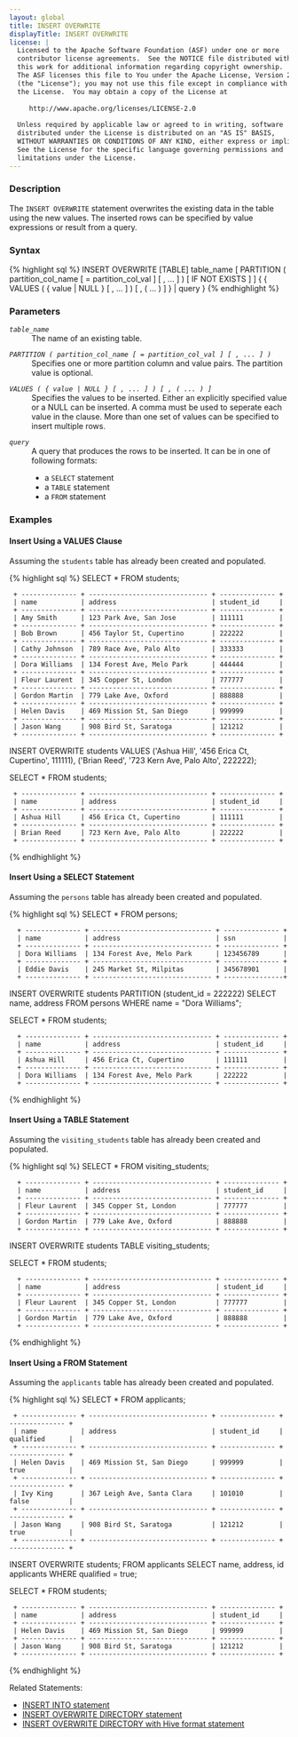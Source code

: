 ```yaml
---
layout: global
title: INSERT OVERWRITE
displayTitle: INSERT OVERWRITE
license: |
  Licensed to the Apache Software Foundation (ASF) under one or more
  contributor license agreements.  See the NOTICE file distributed with
  this work for additional information regarding copyright ownership.
  The ASF licenses this file to You under the Apache License, Version 2.0
  (the "License"); you may not use this file except in compliance with
  the License.  You may obtain a copy of the License at
 
     http://www.apache.org/licenses/LICENSE-2.0
 
  Unless required by applicable law or agreed to in writing, software
  distributed under the License is distributed on an "AS IS" BASIS,
  WITHOUT WARRANTIES OR CONDITIONS OF ANY KIND, either express or implied.
  See the License for the specific language governing permissions and
  limitations under the License.
---
```


### Description

The `INSERT OVERWRITE` statement overwrites the existing data in the table using the new values. The inserted rows can be specified by value expressions or result from a query.

### Syntax
{% highlight sql %}
INSERT OVERWRITE [TABLE] table_name
    [ PARTITION ( partition_col_name [ = partition_col_val ] [ , ... ] ) [ IF NOT EXISTS ] ]
    { { VALUES ( { value | NULL } [ , ... ] ) [ , ( ... ) ] } | query }
{% endhighlight %}

### Parameters
<dl>
  <dt><code><em>table_name</em></code></dt>
  <dd>The name of an existing table.</dd>
</dl>

<dl>
  <dt><code><em>PARTITION ( partition_col_name [ = partition_col_val ] [ , ... ] )</em></code></dt>
  <dd>Specifies one or more partition column and value pairs. The partition value is optional.</dd>
</dl>

<dl>
  <dt><code><em>VALUES ( { value | NULL } [ , ... ] ) [ , ( ... ) ]</em></code></dt>
  <dd>Specifies the values to be inserted. Either an explicitly specified value or a NULL can be inserted. A comma must be used to seperate each value in the clause. More than one set of values can be specified to insert multiple rows.</dd>
</dl>

<dl>
  <dt><code><em>query</em></code></dt>
  <dd>A query that produces the rows to be inserted. It can be in one of following formats:
    <ul>
      <li>a <code>SELECT</code> statement</li>
      <li>a <code>TABLE</code> statement</li>
      <li>a <code>FROM</code> statement</li>
    </ul>
   </dd>
</dl>

### Examples
#### Insert Using a VALUES Clause

Assuming the `students` table has already been created and populated.

{% highlight sql %}
 SELECT * FROM students;

     + -------------- + ------------------------------ + -------------- +
     | name           | address                        | student_id     |
     + -------------- + ------------------------------ + -------------- +
     | Amy Smith      | 123 Park Ave, San Jose         | 111111         |
     + -------------- + ------------------------------ + -------------- +
     | Bob Brown      | 456 Taylor St, Cupertino       | 222222         |
     + -------------- + ------------------------------ + -------------- +
     | Cathy Johnson  | 789 Race Ave, Palo Alto        | 333333         |
     + -------------- + ------------------------------ + -------------- +
     | Dora Williams  | 134 Forest Ave, Melo Park      | 444444         |
     + -------------- + ------------------------------ + -------------- +
     | Fleur Laurent  | 345 Copper St, London          | 777777         |
     + -------------- + ------------------------------ + -------------- +
     | Gordon Martin  | 779 Lake Ave, Oxford           | 888888         |
     + -------------- + ------------------------------ + -------------- +
     | Helen Davis    | 469 Mission St, San Diego      | 999999         |
     + -------------- + ------------------------------ + -------------- +
     | Jason Wang     | 908 Bird St, Saratoga          | 121212         |
     + -------------- + ------------------------------ + -------------- +

 INSERT OVERWRITE students
     VALUES ('Ashua Hill', '456 Erica Ct, Cupertino', 111111),
            ('Brian Reed', '723 Kern Ave, Palo Alto', 222222);

 SELECT * FROM students;

     + -------------- + ------------------------------ + -------------- +
     | name           | address                        | student_id     |
     + -------------- + ------------------------------ + -------------- +
     | Ashua Hill     | 456 Erica Ct, Cupertino        | 111111         |
     + -------------- + ------------------------------ + -------------- +
     | Brian Reed     | 723 Kern Ave, Palo Alto        | 222222         |
     + -------------- + ------------------------------ + -------------- +
{% endhighlight %}

#### Insert Using a SELECT Statement
Assuming the `persons` table has already been created and populated.

{% highlight sql %}
 SELECT * FROM persons;

      + -------------- + ------------------------------ + -------------- +
      | name           | address                        | ssn            |
      + -------------- + ------------------------------ + -------------- +
      | Dora Williams  | 134 Forest Ave, Melo Park      | 123456789      |
      + -------------- + ------------------------------ + -------------- +
      | Eddie Davis    | 245 Market St, Milpitas        | 345678901      |
      + -------------- + ------------------------------ + ---------------+

 INSERT OVERWRITE students PARTITION (student_id = 222222)
     SELECT name, address FROM persons WHERE name = "Dora Williams";

 SELECT * FROM students;

      + -------------- + ------------------------------ + -------------- +
      | name           | address                        | student_id     |
      + -------------- + ------------------------------ + -------------- +
      | Ashua Hill     | 456 Erica Ct, Cupertino        | 111111         |
      + -------------- + ------------------------------ + -------------- +
      | Dora Williams  | 134 Forest Ave, Melo Park      | 222222         |
      + -------------- + ------------------------------ + -------------- +
{% endhighlight %}

#### Insert Using a TABLE Statement
Assuming the `visiting_students` table has already been created and populated.

{% highlight sql %}
 SELECT * FROM visiting_students;

      + -------------- + ------------------------------ + -------------- +
      | name           | address                        | student_id     |
      + -------------- + ------------------------------ + -------------- +
      | Fleur Laurent  | 345 Copper St, London          | 777777         |
      + -------------- + ------------------------------ + -------------- +
      | Gordon Martin  | 779 Lake Ave, Oxford           | 888888         |
      + -------------- + ------------------------------ + -------------- +

 INSERT OVERWRITE students TABLE visiting_students;

 SELECT * FROM students;

      + -------------- + ------------------------------ + -------------- +
      | name           | address                        | student_id     |
      + -------------- + ------------------------------ + -------------- +
      | Fleur Laurent  | 345 Copper St, London          | 777777         |
      + -------------- + ------------------------------ + -------------- +
      | Gordon Martin  | 779 Lake Ave, Oxford           | 888888         |
      + -------------- + ------------------------------ + -------------- +
{% endhighlight %}

#### Insert Using a FROM Statement
Assuming the `applicants` table has already been created and populated.

{% highlight sql %}
 SELECT * FROM applicants;

     + -------------- + ------------------------------ + -------------- + -------------- +
     | name           | address                        | student_id     | qualified      |
     + -------------- + ------------------------------ + -------------- + -------------- +
     | Helen Davis    | 469 Mission St, San Diego      | 999999         | true           |
     + -------------- + ------------------------------ + -------------- + -------------- +
     | Ivy King       | 367 Leigh Ave, Santa Clara     | 101010         | false          |
     + -------------- + ------------------------------ + -------------- + -------------- +
     | Jason Wang     | 908 Bird St, Saratoga          | 121212         | true           |
     + -------------- + ------------------------------ + -------------- + -------------- +

 INSERT OVERWRITE students;
      FROM applicants SELECT name, address, id applicants WHERE qualified = true;

 SELECT * FROM students;

     + -------------- + ------------------------------ + -------------- +
     | name           | address                        | student_id     |
     + -------------- + ------------------------------ + -------------- +
     | Helen Davis    | 469 Mission St, San Diego      | 999999         |
     + -------------- + ------------------------------ + -------------- +
     | Jason Wang     | 908 Bird St, Saratoga          | 121212         |
     + -------------- + ------------------------------ + -------------- +
{% endhighlight %}

Related Statements:
  * [INSERT INTO statement](sql-ref-syntax-dml-insert-into.html)
  * [INSERT OVERWRITE DIRECTORY statement](sql-ref-syntax-dml-insert-overwrite-directory.html)
  * [INSERT OVERWRITE DIRECTORY with Hive format statement](sql-ref-syntax-dml-insert-overwrite-directory-hive.html)
